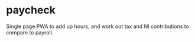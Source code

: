 # paycheck
Single page PWA to add up hours, and work out tax and NI contributions to compare to payroll.
